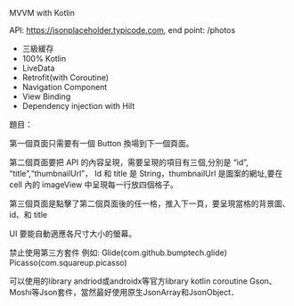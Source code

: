MVVM with Kotlin

API: https://jsonplaceholder.typicode.com, end point: /photos

- 三級緩存
- 100% Kotlin
- LiveData
- Retrofit(with Coroutine)
- Navigation Component
- View Binding
- Dependency injection with Hilt 

題目：

第一個頁面只需要有一個 Button 換場到下一個頁面。

第二個頁面要把 API 的內容呈現，需要呈現的項目有三個,分別是 “id”, “title”,“thumbnailUrl”， Id 和 title 是 String，thumbnailUrl 是圖案的網址,要在 cell 內的 imageView 中呈現每一行放四個格子。

第三個頁面是點擊了第二個頁面後的任一格，推入下一頁，要呈現當格的背景圖、id、和 title

UI 要能自動適應各尺寸大小的螢幕。

禁止使用第三方套件 例如: Glide(com.github.bumptech.glide) Picasso(com.squareup.picasso)

可以使用的library andriod或androidx等官方library kotlin coroutine Gson、Moshi等Json套件，當然最好使用原生JsonArray和JsonObject．
